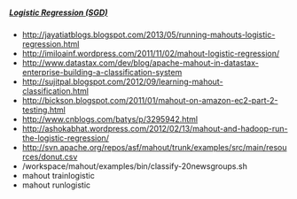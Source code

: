 ##### [Logistic Regression (SGD)](https://cwiki.apache.org/confluence/display/MAHOUT/Logistic+Regression)

* http://jayatiatblogs.blogspot.com/2013/05/running-mahouts-logistic-regression.html
* http://imiloainf.wordpress.com/2011/11/02/mahout-logistic-regression/
* http://www.datastax.com/dev/blog/apache-mahout-in-datastax-enterprise-building-a-classification-system
* http://sujitpal.blogspot.com/2012/09/learning-mahout-classification.html
* http://bickson.blogspot.com/2011/01/mahout-on-amazon-ec2-part-2-testing.html
* http://www.cnblogs.com/batys/p/3295942.html
* http://ashokabhat.wordpress.com/2012/02/13/mahout-and-hadoop-run-the-logistic-regression/
* http://svn.apache.org/repos/asf/mahout/trunk/examples/src/main/resources/donut.csv
* /workspace/mahout/examples/bin/classify-20newsgroups.sh
* mahout trainlogistic
* mahout runlogistic
